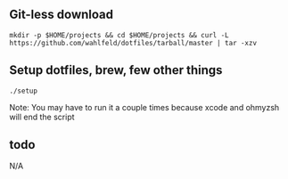 ## Git-less download

```
mkdir -p $HOME/projects && cd $HOME/projects && curl -L https://github.com/wahlfeld/dotfiles/tarball/master | tar -xzv
```

## Setup dotfiles, brew, few other things

`./setup`

Note: You may have to run it a couple times because xcode and ohmyzsh will end the script

## todo

N/A